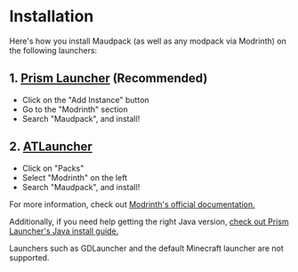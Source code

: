 # Installation

Here's how you install Maudpack (as well as any modpack via Modrinth) on the
following launchers:

## 1. [Prism Launcher](https://prismlauncher.org/) (Recommended)

- Click on the "Add Instance" button
- Go to the "Modrinth" section
- Search "Maudpack", and install!

## 2. [ATLauncher](https://atlauncher.com/)

- Click on "Packs"
- Select "Modrinth" on the left
- Search "Maudpack", and install!

For more information, check out [Modrinth's official documentation.](https://docs.modrinth.com/docs/modpacks/playing_modpacks/)

Additionally, if you need help getting the right Java version,
[check out Prism Launcher's Java install guide.](https://prismlauncher.org/wiki/getting-started/installing-java/)

Launchers such as GDLauncher and the default Minecraft launcher are not supported.
